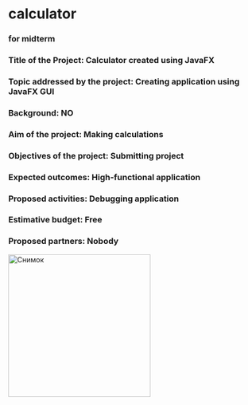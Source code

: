 # calculator
### for midterm
### Title of the Project: Calculator created using JavaFX

### Topic addressed by the project: Creating application using JavaFX GUI

### Background: NO

### Aim of the project: Making calculations

### Objectives of the project: Submitting project

### Expected outcomes: High-functional application

### Proposed activities: Debugging application

### Estimative budget: Free

### Proposed partners: Nobody
<img width="286" alt="Снимок" src="https://user-images.githubusercontent.com/81321784/112362869-1dd54f80-8cff-11eb-8997-5422444dc48f.PNG">
